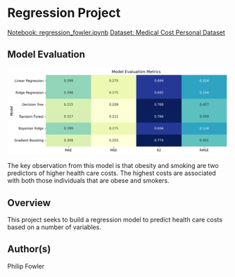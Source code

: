 # Regression Project 
[Notebook: regression_fowler.ipynb](https://github.com/drpafowler/ml-final/blob/main/final.ipynb)
[Dataset: Medical Cost Personal Dataset](https://www.kaggle.com/datasets/mirichoi0218/insurance)

## Model Evaluation 

![Model Evaluation Heatmap](images/model_evaluation_heatmap.png)

The key observation from this model is that obesity and smoking are two predictors of higher health care costs. The highest costs are associated with both those individuals that are obese and smokers.  

## Overview
This project seeks to build a regression model to predict health care costs based on a number of variables.

## Author(s)
Philip Fowler

